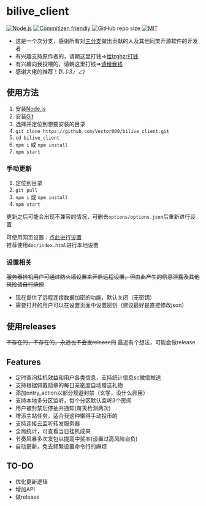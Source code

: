# bilive_client

[![Node.js](https://img.shields.io/badge/Node.js-v10.0%2B-green.svg)](https://nodejs.org)
[![Commitizen friendly](https://img.shields.io/badge/Commitizen-Friendly-brightgreen.svg)](http://commitizen.github.io/cz-cli/)
![GitHub repo size](https://img.shields.io/github/repo-size/Vector000/bilive_client.svg)
[![MIT](https://img.shields.io/badge/License-MIT-blue.svg)](https://github.com/Vector000/bilive_client/blob/2.1.0-beta/LICENSE)

* 这是一个次分支，感谢所有对[主分支](https://github.com/lzghzr/bilive_client)做出贡献的人及其他同类开源软件的开发者
* 有兴趣支持原作者的，请朝这里打钱=>[给lzghzr打钱](https://github.com/lzghzr/bilive_client/wiki)
* 有兴趣向我投喂的，请朝这里打钱=>[请给我钱](https://github.com/Vector000/Something_Serious/blob/master/pics/mm_reward_qrcode.png)
* 感谢大佬的推荐！趴 _(:3」∠)_

## 使用方法

1. 安装[Node.js](https://nodejs.org/)
2. 安装[Git](https://git-scm.com/downloads)
3. 选择并定位到想要安装的目录
4. `git clone https://github.com/Vector000/bilive_client.git`
5. `cd bilive_client`
6. `npm i` 或 `npm install`
7. `npm start`

### 手动更新

1. 定位到目录
2. `git pull`
3. `npm i` 或 `npm install`
4. `npm start`

更新之后可能会出现不兼容的情况，可删去`options/options.json`后重新进行设置

可使用网页设置：[点此进行设置](http://vector000.coding.me/bilive_setting/)\
推荐使用`doc/index.html`进行本地设置

### 设置相关

~~服务器挂机用户可通过防火墙设置来开启远程设置，但由此产生的信息泄露及其他风险请自行承担~~

* 现在提供了远程连接数据加密的功能，默认关闭（无密钥）
* 需要打开的用户可以在设置页面中设置密钥（建议最好是直接修改json）

## 使用releases

~~不存在的，不存在的，永远也不会发release的~~
最近有个想法，可能会做release

## Features

* 定时查询挂机效益和用户各类信息，支持统计信息sc微信推送
* 支持根据佩戴勋章的每日亲密度自动赠送礼物
* 添加entry_action以部分规避封禁（玄学，没什么卵用）
* 支持本地多分区监听，每个分区默认监听3个房间
* 用户被封禁后停抽并通知(每天检测两次)
* 增添主站任务，适合我这种懒得手动投币的
* 支持连接云监听转发服务器
* 全局统计，可查看当日挂机成果
* 节奏风暴多次发包以提高中奖率(设置过高风险自负)
* 自动更新，免去频繁设置命令行的麻烦

## TO-DO

* 优化更新逻辑
* 增加API
* 做release
